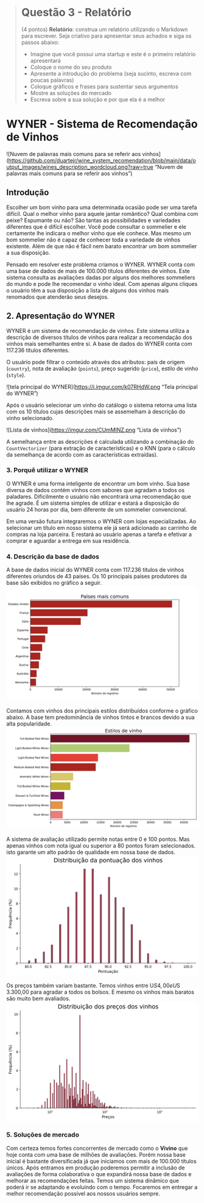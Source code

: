 > # Questão 3 - Relatório
> (4 pontos) **Relatório**: construa um relatório utilizando o Markdown para escrever. Seja criativo para apresentar seus achados e siga os passos abaixo:
>    * Imagine que você possui uma startup e este é o primeiro relatório apresentará
>    * Coloque o nome do seu produto
>    * Apresente a introdução do problema (seja sucinto, escreva com poucas palavras)
>    * Coloque gráficos e frases para sustentar seus argumentos
>    * Mostre as soluções do mercado
>    * Escreva sobre a sua solução e por que ela é a melhor

# WYNER - Sistema de Recomendação de Vinhos

![Nuvem de palavras mais comuns para se referir aos vinhos](https://github.com/duartejr/wine_system_recomendation/blob/main/data/output_images/wines_description_wordcloud.png?raw=true “Nuvem de palavras mais comuns para se referir aos vinhos”)

## Introdução

Escolher um bom vinho para uma determinada ocasião pode ser uma tarefa difícil. Qual o melhor vinho para aquele jantar romântico? Qual combina com peixe? Espumante ou não? São tantas as possibilidades e variedades diferentes que é difícil escolher. Você pode consultar o sommelier e ele certamente lhe indicara o melhor vinho que ele conhece. Mas mesmo um bom sommelier não é capaz de conhecer toda a variedade de vinhos existente. Além de que não é fácil nem barato encontrar um bom sommelier a sua disposição.

Pensado em resolver este problema criamos o WYNER. WYNER conta com uma base de dados de mais de 100.000 títulos diferentes de vinhos. Este sistema consulta as avaliações dadas por alguns dos melhores sommeliers do mundo e pode lhe recomendar o vinho ideal. Com apenas alguns cliques o usuário têm a sua disposição a lista de alguns dos vinhos mais renomados que atenderão seus desejos.
 
## 2. Apresentação do WYNER

WYNER é um sistema de recomendação de vinhos. Este sistema utiliza a descrição de diversos títulos de vinhos para realizar a recomendação dos vinhos mais semelhantes entre si. A base de dados do WYNER conta com 117.236 títulos diferentes.

O usuário pode filtrar o conteúdo através dos atributos: país de origem (`country`), nota de avaliação (`points`), preço sugerido (`price`), estilo de vinho (`style`). 

![tela principal do WYNER](https://i.imgur.com/k07RHdW.png “Tela principal do WYNER”)

Após o usuário selecionar um vinho do catálogo o sistema retorna uma lista com os 10 títulos cujas descrições mais se assemelham à descrição do vinho selecionado.

![Lista de vinhos](https://imgur.com/CUmMlNZ.png “Lista de vinhos”)

A semelhança entre as descrições é calculada utilizando a combinação do `CountVectorizer` (para extração de características) e o KNN (para o cálculo da semelhança de acordo com as características extraídas).

### 3. Porquê utilizar o WYNER

O WYNER é uma forma inteligente de encontrar um bom vinho. Sua base diversa de dados contém vinhos com sabores que agradam a todos os paladares. Dificilmente o usuário não encontrará uma recomendação que lhe agrade. É um sistema simples de utilizar e estará a disposição do usuário 24 horas por dia, bem diferente de um sommelier convencional. 

Em uma versão futura integraremos o WYNER com lojas especializadas. Ao selecionar um título em nosso sistema ele já será adicionado ao carrinho de compras na loja parceira. E restará ao usuário apenas a tarefa e efetivar a comprar e aguardar a entrega em sua residência.

### 4. Descrição da base de dados

A base de dados inicial do WYNER conta com 117.236 títulos de vinhos diferentes oriundos de 43 países. Os 10 principais países produtores da base são exibidos no gráfico a seguir.
![Países mais comuns do dataset](https://github.com/duartejr/wine_system_recomendation/blob/main/data/output_images/top_10_coutries_by_production.jpeg?raw=true "Países mais comuns do dataset")

Contamos com vinhos dos principais estilos distribuídos conforme o gráfico abaixo. A base tem predominância de vinhos tintos e brancos devido a sua alta popularidade.
![Distribuição dos estilos de vinhos do dataset](https://github.com/duartejr/wine_system_recomendation/blob/main/data/output_images/most_common_wine_styles.png?raw=true "Distribuição dos vinhos do dataset por estilo")

A sistema de avaliação utilizado permite notas entre 0 e 100 pontos. Mas apenas vinhos com nota igual ou superior a 80 pontos foram selecionados. isto garante um alto padrão de qualidade em nossa base de dados.
![Distribuição das notas dos vinhos](https://github.com/duartejr/wine_system_recomendation/blob/main/data/output_images/hist_wine_points.png?raw=true "Distribuição das notas dos vinhos")

Os preços também variam bastante. Temos vinhos entre U$S 4,00 e U$S 3.300,00 para agradar a todos os bolsos. E mesmo os vinhos mais baratos são muito bem avaliados.
![Distribuição dos preços dos vinhos](https://github.com/duartejr/wine_system_recomendation/blob/main/data/output_images/hist_wine_prices.png?raw=true "Distribuição dos preços dos vinhos")

### 5. Soluções de mercado

Com certeza temos fortes concorrentes de mercado como o **Vivino** que hoje conta com uma base de milhões de avaliações. Porém nossa base inicial é bastante diversificada já que iniciamos com mais de 100.000 títulos únicos. Após entramos em produção poderemos permitir a inclusão de avaliações de forma colaborativa o que expandirá nossa base de dados e melhorar as recomendações feitas. Temos um sistema dinâmico que poderá ir se adaptando e evoluindo com o tempo. Focaremos em entregar a melhor recomendação possível aos nossos usuários sempre.
